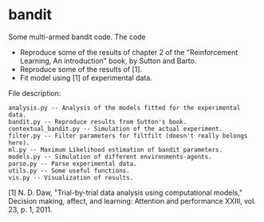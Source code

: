 # bandit
Some multi-armed bandit code. The code

- Reproduce some of the results of chapter 2 of the "Reinforcement Learning, An introduction" book, by Sutton and Barto.
- Reproduce some of the results of [1].
- Fit model using [1] of experimental data.

File description:

```
analysis.py -- Analysis of the models fitted for the experimental data.
bandit.py -- Reproduce results from Sutton's book.
contextual_bandit.py -- Simulation of the actual experiment.
filter.py -- Filter parameters for filtfilt (doesn't really belongs here).
ml.py -- Maximum Likelihood estimation of bandit parameters.
models.py -- Simulation of different environments-agents.
parse.py -- Parse experimental data.
utils.py -- Some useful functions.
vis.py -- Visualization of results.
```


[1] N. D. Daw, "Trial-by-trial data analysis using computational models,"
    Decision making, affect, and learning: Attention and performance XXIII,
    vol. 23, p. 1, 2011.

